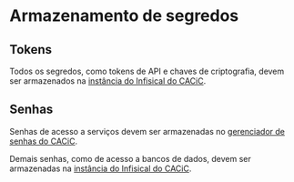 # Armazenamento de segredos

## Tokens

Todos os segredos, como tokens de API e chaves de criptografia, devem ser armazenados na [instância do Infisical do CACiC](https://secrets.cacic.dev.br).

## Senhas

Senhas de acesso a serviços devem ser armazenadas no [gerenciador de senhas do CACiC](https://senhas.cacic.dev.br).

Demais senhas, como de acesso a bancos de dados, devem ser armazenadas na [instância do Infisical do CACiC](https://secrets.cacic.dev.br).
